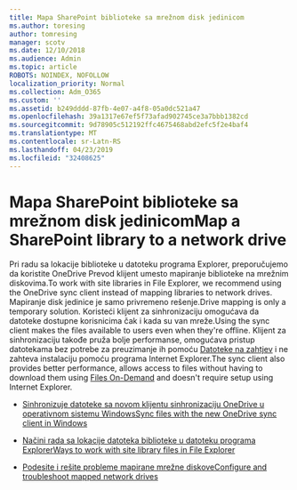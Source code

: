 ```yaml
---
title: Mapa SharePoint biblioteke sa mrežnom disk jedinicom
ms.author: toresing
author: tomresing
manager: scotv
ms.date: 12/10/2018
ms.audience: Admin
ms.topic: article
ROBOTS: NOINDEX, NOFOLLOW
localization_priority: Normal
ms.collection: Adm_O365
ms.custom: ''
ms.assetid: b249dddd-87fb-4e07-a4f8-05a0dc521a47
ms.openlocfilehash: 39a1317e67ef5f73afad902745ce3a7bbb1382cd
ms.sourcegitcommit: 9d78905c512192ffc4675468abd2efc5f2e4baf4
ms.translationtype: MT
ms.contentlocale: sr-Latn-RS
ms.lasthandoff: 04/23/2019
ms.locfileid: "32408625"
---
```

# <a name="map-a-sharepoint-library-to-a-network-drive"></a><span data-ttu-id="21ced-102">Mapa SharePoint biblioteke sa mrežnom disk jedinicom</span><span class="sxs-lookup"><span data-stu-id="21ced-102">Map a SharePoint library to a network drive</span></span>

<span data-ttu-id="21ced-103">Pri radu sa lokacije biblioteke u datoteku programa Explorer, preporučujemo da koristite OneDrive Prevod klijent umesto mapiranje biblioteke na mrežnim diskovima.</span><span class="sxs-lookup"><span data-stu-id="21ced-103">To work with site libraries in File Explorer, we recommend using the OneDrive sync client instead of mapping libraries to network drives.</span></span> <span data-ttu-id="21ced-104">Mapiranje disk jedinice je samo privremeno rešenje.</span><span class="sxs-lookup"><span data-stu-id="21ced-104">Drive mapping is only a temporary solution.</span></span> <span data-ttu-id="21ced-105">Koristeći klijent za sinhronizaciju omogućava da datoteke dostupne korisnicima čak i kada su van mreže.</span><span class="sxs-lookup"><span data-stu-id="21ced-105">Using the sync client makes the files available to users even when they're offline.</span></span> <span data-ttu-id="21ced-106">Klijent za sinhronizaciju takođe pruža bolje performanse, omogućava pristup datotekama bez potrebe za preuzimanje ih pomoću [Datoteke na zahtjev](https://support.office.com/article/Learn-about-OneDrive-Files-On-Demand-0E6860D3-D9F3-4971-B321-7092438FB38E) i ne zahteva instalaciju pomoću programa Internet Explorer.</span><span class="sxs-lookup"><span data-stu-id="21ced-106">The sync client also provides better performance, allows access to files without having to download them using [Files On-Demand](https://support.office.com/article/Learn-about-OneDrive-Files-On-Demand-0E6860D3-D9F3-4971-B321-7092438FB38E) and doesn't require setup using Internet Explorer.</span></span> 
  
- [<span data-ttu-id="21ced-107">Sinhronizuje datoteke sa novom klijentu sinhronizaciju OneDrive u operativnom sistemu Windows</span><span class="sxs-lookup"><span data-stu-id="21ced-107">Sync files with the new OneDrive sync client in Windows</span></span>](https://go.microsoft.com/fwlink/?linkid=866427)
    
- [<span data-ttu-id="21ced-108">Načini rada sa lokacije datoteka biblioteke u datoteku programa Explorer</span><span class="sxs-lookup"><span data-stu-id="21ced-108">Ways to work with site library files in File Explorer</span></span>](https://go.microsoft.com/fwlink/?linkid=866291)
    
- [<span data-ttu-id="21ced-109">Podesite i rešite probleme mapirane mrežne diskove</span><span class="sxs-lookup"><span data-stu-id="21ced-109">Configure and troubleshoot mapped network drives</span></span>](https://support.microsoft.com/kb/2616712)
    

